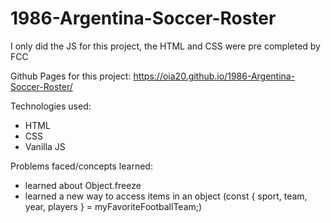 # 1986-Argentina-Soccer-Roster
I only did the JS for this project, the HTML and CSS were pre completed by FCC

Github Pages for this project: https://oia20.github.io/1986-Argentina-Soccer-Roster/

Technologies used:
- HTML
- CSS
- Vanilla JS

Problems faced/concepts learned:
- learned about Object.freeze
- learned a new way to access items in an object (const { sport, team, year, players } = myFavoriteFootballTeam;)
